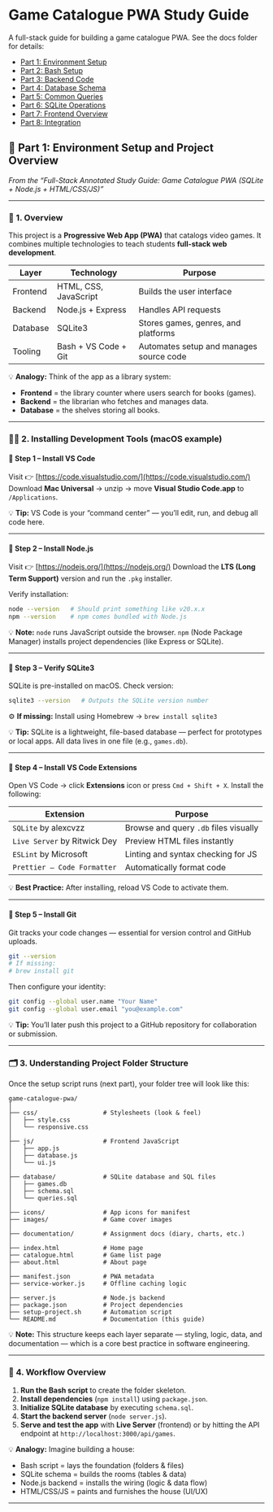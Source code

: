 # Game Catalogue PWA Study Guide
A full-stack guide for building a game catalogue PWA. See the docs folder for details:
- [Part 1: Environment Setup](docs/part1_environment_setup.md)
- [Part 2: Bash Setup](docs/part2_bash_setup.md)
- [Part 3: Backend Code](docs/part3_backend_code.md)
- [Part 4: Database Schema](docs/part4_database_schema.md)
- [Part 5: Common Queries](docs/part5_common_queries.md)
- [Part 6: SQLite Operations](docs/part6_sqlite_operations.md)
- [Part 7: Frontend Overview](docs/part7_frontend_overview.md)
- [Part 8: Integration](docs/part8_integration.md)

## 📘 Part 1: Environment Setup and Project Overview

*From the “Full-Stack Annotated Study Guide: Game Catalogue PWA (SQLite + Node.js + HTML/CSS/JS)”*

---

### 🧰 1. Overview

This project is a **Progressive Web App (PWA)** that catalogs video games.
It combines multiple technologies to teach students **full-stack web development**.

| Layer    | Technology            | Purpose                                 |
| -------- | --------------------- | --------------------------------------- |
| Frontend | HTML, CSS, JavaScript | Builds the user interface               |
| Backend  | Node.js + Express     | Handles API requests                    |
| Database | SQLite3               | Stores games, genres, and platforms     |
| Tooling  | Bash + VS Code + Git  | Automates setup and manages source code |

💡 **Analogy:**
Think of the app as a library system:

* **Frontend** = the library counter where users search for books (games).
* **Backend** = the librarian who fetches and manages data.
* **Database** = the shelves storing all books.

---

### 🧑‍💻 2. Installing Development Tools (macOS example)

#### 🔹 Step 1 – Install VS Code

Visit 👉 [https://code.visualstudio.com/](https://code.visualstudio.com/)
Download **Mac Universal** → unzip → move **Visual Studio Code.app** to `/Applications`.

💡 **Tip:**
VS Code is your “command center” — you’ll edit, run, and debug all code here.

---

#### 🔹 Step 2 – Install Node.js

Visit 👉 [https://nodejs.org/](https://nodejs.org/)
Download the **LTS (Long Term Support)** version and run the `.pkg` installer.

Verify installation:

```bash
node --version   # Should print something like v20.x.x
npm --version    # npm comes bundled with Node.js
```

💡 **Note:**
`node` runs JavaScript outside the browser.
`npm` (Node Package Manager) installs project dependencies (like Express or SQLite).

---

#### 🔹 Step 3 – Verify SQLite3

SQLite is pre-installed on macOS. Check version:

```bash
sqlite3 --version   # Outputs the SQLite version number
```

⚙️ **If missing:**
Install using Homebrew → `brew install sqlite3`

💡 **Tip:**
SQLite is a lightweight, file-based database — perfect for prototypes or local apps.
All data lives in one file (e.g., `games.db`).

---

#### 🔹 Step 4 – Install VS Code Extensions

Open VS Code → click **Extensions** icon or press `Cmd + Shift + X`.
Install the following:

| Extension                    | Purpose                               |
| ---------------------------- | ------------------------------------- |
| `SQLite` by alexcvzz         | Browse and query `.db` files visually |
| `Live Server` by Ritwick Dey | Preview HTML files instantly          |
| `ESLint` by Microsoft        | Linting and syntax checking for JS    |
| `Prettier – Code Formatter`  | Automatically format code             |

💡 **Best Practice:**
After installing, reload VS Code to activate them.

---

#### 🔹 Step 5 – Install Git

Git tracks your code changes — essential for version control and GitHub uploads.

```bash
git --version
# If missing:
# brew install git
```

Then configure your identity:

```bash
git config --global user.name "Your Name"
git config --global user.email "you@example.com"
```

💡 **Tip:**
You’ll later push this project to a GitHub repository for collaboration or submission.

---

### 🗂️ 3. Understanding Project Folder Structure

Once the setup script runs (next part), your folder tree will look like this:

```
game-catalogue-pwa/
│
├── css/                  # Stylesheets (look & feel)
│   ├── style.css
│   └── responsive.css
│
├── js/                   # Frontend JavaScript
│   ├── app.js
│   ├── database.js
│   └── ui.js
│
├── database/             # SQLite database and SQL files
│   ├── games.db
│   ├── schema.sql
│   └── queries.sql
│
├── icons/                # App icons for manifest
├── images/               # Game cover images
│
├── documentation/        # Assignment docs (diary, charts, etc.)
│
├── index.html            # Home page
├── catalogue.html        # Game list page
├── about.html            # About page
│
├── manifest.json         # PWA metadata
├── service-worker.js     # Offline caching logic
│
├── server.js             # Node.js backend
├── package.json          # Project dependencies
├── setup-project.sh      # Automation script
└── README.md             # Documentation (this guide)
```

💡 **Note:**
This structure keeps each layer separate — styling, logic, data, and documentation — which is a core best practice in software engineering.

---

### 🔗 4. Workflow Overview

1. **Run the Bash script** to create the folder skeleton.
2. **Install dependencies** (`npm install`) using `package.json`.
3. **Initialize SQLite database** by executing `schema.sql`.
4. **Start the backend server** (`node server.js`).
5. **Serve and test the app** with **Live Server** (frontend) or by hitting the API endpoint at `http://localhost:3000/api/games`.

💡 **Analogy:**
Imagine building a house:

* Bash script = lays the foundation (folders & files)
* SQLite schema = builds the rooms (tables & data)
* Node.js backend = installs the wiring (logic & data flow)
* HTML/CSS/JS = paints and furnishes the house (UI/UX)

---


